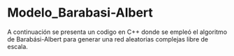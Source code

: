 # Modelo_Barabasi-Albert
A continuación se presenta un codigo en C++ donde se empleó el algoritmo de Barabási-Albert para generar una red aleatorias complejas libre de escala.
